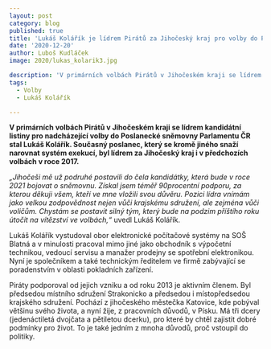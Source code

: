 ```yaml
---
layout: post
category: blog
published: true
title: 'Lukáš Kolářík je lídrem Pirátů za Jihočeský kraj pro volby do Poslanecké sněmovny Parlamentu ČR'
date: '2020-12-20'
author: Luboš Kudláček
image: 2020/lukas_kolarik3.jpg

description: 'V primárních volbách Pirátů v Jihočeském kraji se lídrem kandidátní listiny pro nadcházející volby do Poslanecké sněmovny Parlamentu ČR stal Lukáš Kolářík. Současný poslanec, který se kromě jiného snaží narovnat systém exekucí, byl lídrem za Jihočeský kraj i v předchozích volbách v roce 2017.'
tags:
  - Volby
  - Lukáš Kolářík

---
```

**V primárních volbách Pirátů v Jihočeském kraji se lídrem kandidátní listiny pro nadcházející volby do Poslanecké sněmovny Parlamentu ČR stal Lukáš Kolářík. Současný poslanec, který se kromě 
jiného snaží narovnat systém exekucí, byl lídrem za Jihočeský kraj i v předchozích volbách v roce 2017.**

*„Jihočeši mě už podruhé postavili do čela kandidátky, která bude v roce 2021 bojovat o sněmovnu. Získal jsem téměř 90procentní podporu, za kterou děkuji všem, 
kteří ve mne vložili svou důvěru. Pozici lídra vnímám jako velkou zodpovědnost nejen vůči krajskému sdružení, ale zejména vůči voličům. Chystám se postavit silný tým, 
který bude na podzim příštího roku útočit na vítězství ve volbách,“* uvedl Lukáš Kolářík.

Lukáš Kolářík vystudoval obor elektronické počítačové systémy na SOŠ Blatná a v minulosti pracoval mimo jiné jako obchodník s výpočetní technikou, vedoucí servisu a manažer prodejny se spotřební elektronikou. 
Nyní je společníkem a také technickým ředitelem ve firmě zabývající se poradenstvím v oblasti pokladních zařízení.

Piráty podporoval od jejich vzniku a od roku 2013 je aktivním členem. Byl předsedou místního sdružení Strakonicko a předsedou i místopředsedou krajského sdružení. Pochází z jihočeského městečka Katovice,
 kde pobýval většinu svého života, a nyní žije, z pracovních důvodů, v Písku. Má tři dcery (jedenáctiletá dvojčata a pětiletou dcerku), pro které by chtěl zajistit dobré podmínky pro život. To je také 
 jedním z mnoha důvodů, proč vstoupil do politiky.
